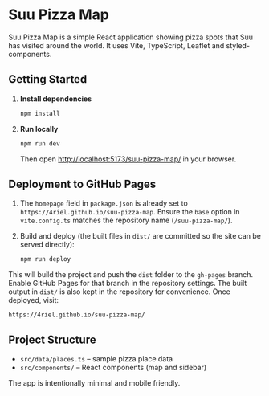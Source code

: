 # Suu Pizza Map

Suu Pizza Map is a simple React application showing pizza spots that Suu has visited around the world. It uses Vite, TypeScript, Leaflet and styled-components.

## Getting Started

1. **Install dependencies**

   ```bash
   npm install
   ```

2. **Run locally**

   ```bash
   npm run dev
   ```

   Then open <http://localhost:5173/suu-pizza-map/> in your browser.

## Deployment to GitHub Pages

1. The `homepage` field in `package.json` is already set to `https://4riel.github.io/suu-pizza-map`. Ensure the `base` option in `vite.config.ts` matches the repository name (`/suu-pizza-map/`).
2. Build and deploy (the built files in `dist/` are committed so the site can be served directly):

   ```bash
   npm run deploy
   ```

This will build the project and push the `dist` folder to the `gh-pages` branch. Enable GitHub Pages for that branch in the repository settings. The built output in `dist/` is also kept in the repository for convenience. Once deployed, visit:

```
https://4riel.github.io/suu-pizza-map/
```

## Project Structure

- `src/data/places.ts` – sample pizza place data
- `src/components/` – React components (map and sidebar)

The app is intentionally minimal and mobile friendly.
